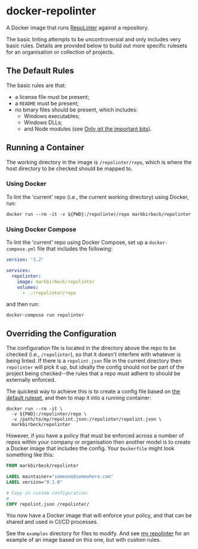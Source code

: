# docker-repolinter

A Docker image that runs [RepoLinter](https://github.com/todogroup/repolinter/) against a repository.

The basic linting attempts to be uncontroversial and only includes very basic rules. Details are provided below to build out more specific rulesets for an organisation or collection of projects.

## The Default Rules

The basic rules are that:

* a license file must be present;
* a `README` must be present;
* no binary files should be present, which includes:
  * Windows executables;
  * Windows DLLs;
  * and Node modules (see [Only git the important bits](https://devcenter.heroku.com/articles/node-best-practices#only-git-the-important-bits)).

## Running a Container

The working directory in the image is `/repolinter/repo`, which is where the host directory to be checked should be mapped to.

### Using Docker

To lint the 'current' repo (i.e., the current working directory) using Docker, run:

```shell
docker run --rm -it -v ${PWD}:/repolinter/repo markbirbeck/repolinter
```

### Using Docker Compose

To lint the 'current' repo using Docker Compose, set up a `docker-compose.yml` file that includes the following:

```yaml
version: "3.2"

services:
  repolinter:
    image: markbirbeck/repolinter
    volumes:
      - .:/repolinter/repo
```

and then run:

```shell
docker-compose run repolinter
```

## Overriding the Configuration

The configuration file is located in the directory above the repo to be checked (i.e., `/repolinter`), so that it doesn't interfere with whatever is being linted. If there is a `repolint.json` file in the current directory then `repolinter` will pick it up, but ideally the config should *not* be part of the project being checked--the rules that a repo must adhere to should be externally enforced.

The quickest way to achieve this is to create a config file based on [the default ruleset](https://github.com/todogroup/repolinter/blob/master/rulesets/default.json), and then to map it into a running container:

```shell
docker run --rm -it \
  -v ${PWD}:/repolinter/repo \
  -v /path/to/my/repolint.json:/repolinter/repolint.json \
  markbirbeck/repolinter
```

However, if you have a policy that must be enforced across a number of repos within your company or organisation then another model is to create a Docker image that includes the config. Your `Dockerfile` might look something like this:

```dockerfile
FROM markbirbeck/repolinter

LABEL maintainer="someone@somewhere.com"
LABEL version="0.1.0"

# Copy in custom configuration:
#
COPY repolint.json /repolinter/
```

You now have a Docker image that will enforce your policy, and that can be shared and used in CI/CD processes.

See the `examples` directory for files to modify. And see [my repolinter](https://github.com/markbirbeck/my-repolinter) for an example of an image based on this one, but with custom rules.
